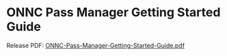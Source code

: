 # ONNC Pass Manager Getting Started Guide

Release PDF: [ONNC-Pass-Manager-Getting-Started-Guide.pdf](https://github.com/ONNC/onnc/wiki/files/1.0.0/ONNC-Pass-Manager-Getting-Started-Guide.pdf)
